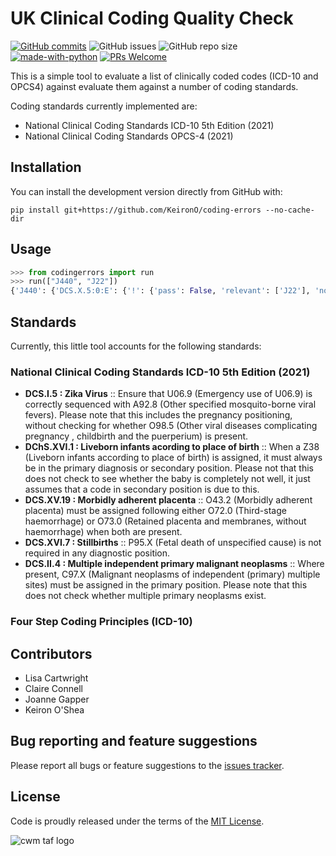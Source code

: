 # UK Clinical Coding Quality Check

[![GitHub commits](https://badgen.net/github/commits/KeironO/coding-errors/main)](https://GitHub.com/KeironO/coding-errors/main/commit/)
![GitHub issues](https://img.shields.io/github/issues/KeironO/coding-errors)
![GitHub repo size](https://img.shields.io/github/repo-size/KeironO/coding-errors)
[![made-with-python](https://img.shields.io/badge/Made%20with-Python-1f425f.svg)](https://www.python.org/)
[![PRs Welcome](https://img.shields.io/badge/PRs-welcome-brightgreen.svg?style=flat-square)](http://makeapullrequest.com)

This is a simple tool to evaluate a list of clinically coded codes (ICD-10 and OPCS4) against evaluate them against a number of coding standards.

Coding standards currently implemented are:

- National Clinical Coding Standards ICD-10 5th Edition (2021)
- National Clinical Coding Standards OPCS-4 (2021)

## Installation

You can install the development version directly from GitHub with:

```
pip install git+https://github.com/KeironO/coding-errors --no-cache-dir
```

## Usage

```python
>>> from codingerrors import run
>>> run(["J440", "J22"])
{'J440': {'DCS.X.5:0:E': {'!': {'pass': False, 'relevant': ['J22'], 'note': 'You cannot code J22 with J440'}}}}
```

## Standards

Currently, this little tool accounts for the following standards:

### National Clinical Coding Standards ICD-10 5th Edition (2021)

- **DCS.I.5 : Zika Virus** :: Ensure that U06.9 (Emergency use of U06.9) is correctly sequenced with A92.8 (Other specified mosquito-borne viral fevers). Please note that this includes the pregnancy positioning, without checking for whether O98.5 (Other viral diseases complicating pregnancy , childbirth and the puerperium) is present.
- **DChS.XVI.1 : Liveborn infants acording to place of birth** :: When a Z38 (Liveborn infants according to place of birth) is assigned, it must always be in the primary diagnosis or secondary position. Please not that this does not check to see whether the baby is completely not well, it just assumes that a code in secondary position is due to this.
- **DCS.XV.19 : Morbidly adherent placenta** :: O43.2 (Morbidly adherent placenta) must be assigned following either O72.0 (Third-stage haemorrhage) or O73.0 (Retained placenta and membranes, without haemorrhage) when both are present.
- **DCS.XVI.7 : Stillbirths** :: P95.X (Fetal death of unspecified cause) is not required in any
diagnostic position.
- **DCS.II.4 : Multiple independent primary malignant neoplasms** :: Where present, C97.X (Malignant neoplasms of 
independent (primary) multiple sites) must be assigned in the primary position. Please note that this does not check whether multiple primary neoplasms exist.

### Four Step Coding Principles (ICD-10)

## Contributors

- Lisa Cartwright
- Claire Connell
- Joanne Gapper
- Keiron O'Shea 

## Bug reporting and feature suggestions

Please report all bugs or feature suggestions to the [issues tracker](https://www.github.com/KeironO/coding-errors/issues).

## License
Code is proudly released under the terms of the [MIT License](https://raw.githubusercontent.com/KeironO/coding-errors/main/LICENSE).

![cwm taf logo](https://img.keiron.xyz/ru59p3.png)


